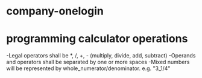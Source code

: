 # company-onelogin
# programming calculator operations
-Legal operators shall be *, /, +, - (multiply, divide, add, subtract)
-Operands and operators shall be separated by one or more spaces
-Mixed numbers will be represented by whole_numerator/denominator. e.g. "3_1/4"
